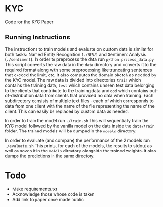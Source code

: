 # KYC
Code for the KYC Paper

## Running Instructions
The instructions to train models and evaluate on custom data is similar for both tasks: Named Entity Recognition (`./NER/`) and Sentiment Analysis (`./sentiment`). In order to preprocess the data run
 ```python process_data.py```
 This script converts the raw data in the `data` directory and converts it to the required format along with some preprocessing like truncating sentences that exceed the limit, etc. It also computes the domain sketch as needed by the KYC model. The raw data is divided into directories `train` which contains the training data, `test` which contains unseen test data belonging to the clients that contribute to the training data and `ood` which contains out-of-distribution data from clients that provided no data when training. Each subdirectory consists of multiple text files - each of which corresponds to data from one client with the name of the file representing the name of the client. This can easily be replaced by custom data as needed.
 
 In order to train the model run 
 ```./train.sh```
 This will sequentially train the KYC model followed by the vanilla model on the data inside the `data/train` folder. The trained models will be dumped in the `models` directory.
 
 In order to evaluate (and compare) the performance of the 2 models run 
 ```./evaluate.sh```
 This prints, for each of the models, the results to stdout as well as saves it in the `models` directory alongside the trained weights. It also dumps the predictions in the same directory.

# Todo
* Make requirements.txt
* Acknowledge those whose code is taken
* Add link to paper once made public
